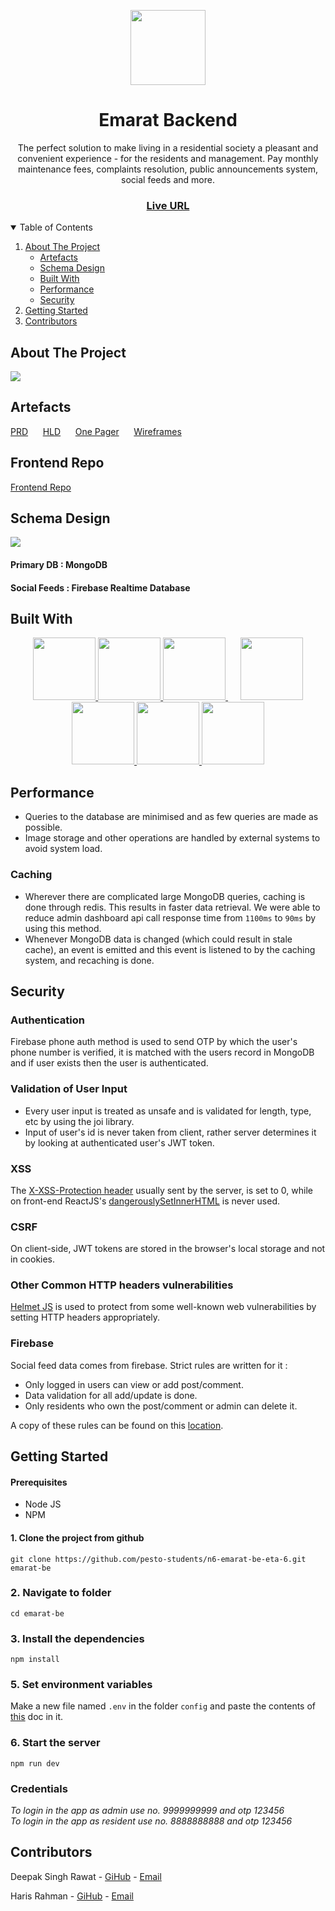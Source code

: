<p align="center">
	<img src="https://res.cloudinary.com/emarat/image/upload/v1630505506/logo.svg" width="120" align="center">
</p>
<h1 align="center">Emarat Backend</h1>

<p align="center">The perfect solution to make living in a residential society a pleasant and convenient experience - for the residents and management. Pay monthly maintenance fees, complaints resolution, public announcements system, social feeds and more.</p>

<h3 align="center">
	<a href="https://e-marat.netlify.app/">Live URL</a>
</h3>

<details open="open">
  <summary>Table of Contents</summary>
  <ol>
    <li>
      <a href="#about-the-project">About The Project</a>
      <ul>
        <li><a href="#artefacts">Artefacts</a></li>
        <li><a href="#schema-design">Schema Design</a></li>
        <li><a href="#built-with">Built With</a></li>
        <li><a href="#performance">Performance</a></li>
        <li><a href="#security">Security</a></li>
      </ul>
    </li>
    <li><a href="#getting-started">Getting Started</a></li>
    <li><a href="#contributors">Contributors</a></li>
  </ol>
</details>

<!-- ABOUT THE PROJECT -->

## About The Project

<p>
	<a href="https://res.cloudinary.com/emarat/image/upload/v1631802213/homepage-screenshot_n2dxwk.png">
		<img src="https://res.cloudinary.com/emarat/image/upload/v1631802213/homepage-screenshot_n2dxwk.png">
	</a>
</p>

## Artefacts

<p>
	<a href="https://drive.google.com/file/d/1GeWlJTQ7-VaQLpc-Se31_dH8Kf1n8kUa/view?usp=sharing">PRD</a>
	&nbsp;&nbsp;&nbsp;&nbsp;
	<a href="https://drive.google.com/file/d/1wfXcbGgDDSTDIMjHo2rQlWlYX2FSgtwj/view?usp=sharing">HLD</a>
	&nbsp;&nbsp;&nbsp;&nbsp;
	<a href="https://drive.google.com/file/d/1YabDlAU6MeRzFvw3qotHrL2CxlqkCiEA/view?usp=sharing">One Pager</a>
	&nbsp;&nbsp;&nbsp;&nbsp;
    <a href="https://drive.google.com/file/d/1VhLwtQEiYDabaPfq7dHEWbr2DseD71Ce/view?usp=sharing">Wireframes</a>
</p>

## Frontend Repo

[Frontend Repo](https://github.com/pesto-students/n6-emarat-fe-eta-6/)

## Schema Design

<a href="https://res.cloudinary.com/emarat/image/upload/v1631804413/emarat-schema_gk9kuh.png">
	<img src="https://res.cloudinary.com/emarat/image/upload/v1631804413/emarat-schema_gk9kuh.png">
</a>

#### Primary DB : MongoDB

#### Social Feeds : Firebase Realtime Database

## Built With

<p align="center">
	<a href="http://nodejs.org/">
		<img src="https://res.cloudinary.com/emarat/image/upload/h_150/v1631803785/node-logo_jjvktb.png" height="100">
	</a>
	<a href="https://expressjs.com/">
		<img src="https://res.cloudinary.com/emarat/image/upload/h_150/v1631803785/express-logo_rtu2k4.png" height="100">
	</a>
	<a href="https://www.mongodb.com/">
		<img src="https://res.cloudinary.com/emarat/image/upload/h_150/v1631803785/mongoDB-logo_sv71ad.png" height="100">
	</a>
	&nbsp;&nbsp;&nbsp;&nbsp;
	<a href="https://redis.io/">
		<img src="https://res.cloudinary.com/emarat/image/upload/h_150/v1631803785/redis-logo_ovuew1.png" height="100">
	</a>
	<a href="https://firebase.google.com/">
		<img src="https://res.cloudinary.com/emarat/image/upload/h_150/v1631803785/firebase-logo_v8dzdj.png" height="100">
	</a>
	<a href="https://razorpay.com/">
		<img src="https://res.cloudinary.com/emarat/image/upload/h_150/v1631811211/Razorpay-logo_bzojzt.png" height="100">
	</a>
	<a href="https://www.heroku.com/">
		<img src="https://res.cloudinary.com/emarat/image/upload/h_150/v1631803784/heroku-logo_dvjrgt.png" height="100">
	</a>
</p>

## Performance

-   Queries to the database are minimised and as few queries are made as possible.
-   Image storage and other operations are handled by external systems to avoid system load.

### Caching

-   Wherever there are complicated large MongoDB queries, caching is done through redis. This results in faster data retrieval. We were able to reduce admin dashboard api call response time from `1100ms` to `90ms` by using this method.
-   Whenever MongoDB data is changed (which could result in stale cache), an event is emitted and this event is listened to by the caching system, and recaching is done.

## Security

### Authentication

Firebase phone auth method is used to send OTP by which the user's phone number is verified, it is matched with the users record in MongoDB and if user exists then the user is authenticated.

### Validation of User Input

-   Every user input is treated as unsafe and is validated for length, type, etc by using the joi library.
-   Input of user's id is never taken from client, rather server determines it by looking at authenticated user's JWT token.

### XSS

The [X-XSS-Protection header](https://developer.mozilla.org/en-US/docs/Web/HTTP/Headers/X-XSS-Protection) usually sent by the server, is set to 0, while on front-end ReactJS's [dangerouslySetInnerHTML](https://reactjs.org/docs/dom-elements.html#dangerouslysetinnerhtml) is never used.

### CSRF

On client-side, JWT tokens are stored in the browser's local storage and not in cookies.

### Other Common HTTP headers vulnerabilities

[Helmet JS](https://github.com/helmetjs/helmet) is used to protect from some well-known web vulnerabilities by setting HTTP headers appropriately.

### Firebase

Social feed data comes from firebase. Strict rules are written for it :

-   Only logged in users can view or add post/comment.
-   Data validation for all add/update is done.
-   Only residents who own the post/comment or admin can delete it.

A copy of these rules can be found on this [location](https://github.com/pesto-students/n6-emarat-be-eta-6/blob/master/config/firebaseRules.json).

## Getting Started

#### Prerequisites

-   Node JS
-   NPM

#### 1. Clone the project from github

`git clone https://github.com/pesto-students/n6-emarat-be-eta-6.git emarat-be`

### 2. Navigate to folder

`cd emarat-be`

### 3. Install the dependencies

`npm install`

### 5. Set environment variables

Make a new file named `.env` in the folder `config` and paste the contents of [this](https://docs.google.com/document/d/1yKPiX6n7CZnYmGWt5j_y6WesPkWPfARBEB_wgRWP6oo/edit?usp=sharing) doc in it.

### 6. Start the server

`npm run dev`

### Credentials

*To login in the app as admin use no. 9999999999 and otp 123456*  
*To login in the app as resident use no. 8888888888 and otp 123456*  

## Contributors

Deepak Singh Rawat - [GiHub](https://github.com/dev-deepak-rawat) - [Email](mailto:dev.deepak.rawat@gmail.com)

Haris Rahman - [GiHub](https://github.com/harisrahman) - [Email](mailto:hi@haris.tech)
